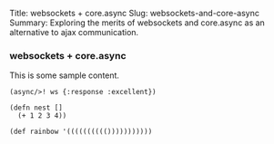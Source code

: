 Title: websockets + core.async
Slug: websockets-and-core-async
Summary: Exploring the merits of websockets and core.async as an alternative to ajax communication.

### websockets + core.async

This is some sample content.


```
(async/>! ws {:response :excellent})

(defn nest [] 
  (+ 1 2 3 4))

(def rainbow '(((((((((()))))))))))
```